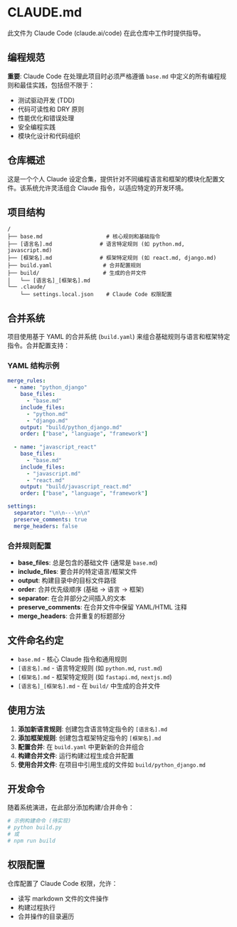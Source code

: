 # CLAUDE.md

此文件为 Claude Code (claude.ai/code) 在此仓库中工作时提供指导。

## 编程规范

**重要**: Claude Code 在处理此项目时必须严格遵循 `base.md` 中定义的所有编程规则和最佳实践，包括但不限于：
- 测试驱动开发 (TDD)
- 代码可读性和 DRY 原则
- 性能优化和错误处理
- 安全编程实践
- 模块化设计和代码组织

## 仓库概述

这是一个个人 Claude 设定合集，提供针对不同编程语言和框架的模块化配置文件。该系统允许灵活组合 Claude 指令，以适应特定的开发环境。

## 项目结构

```
/
├── base.md                    # 核心规则和基础指令
├── [语言名].md               # 语言特定规则 (如 python.md, javascript.md)  
├── [框架名].md               # 框架特定规则 (如 react.md, django.md)
├── build.yaml                # 合并配置规则
├── build/                    # 生成的合并文件
│   └── [语言名]_[框架名].md
└── .claude/
    └── settings.local.json    # Claude Code 权限配置
```

## 合并系统

项目使用基于 YAML 的合并系统 (`build.yaml`) 来组合基础规则与语言和框架特定指令。合并配置支持：

### YAML 结构示例
```yaml
merge_rules:
  - name: "python_django"
    base_files:
      - "base.md"
    include_files:
      - "python.md"
      - "django.md"
    output: "build/python_django.md"
    order: ["base", "language", "framework"]
  
  - name: "javascript_react"
    base_files:
      - "base.md"
    include_files:
      - "javascript.md"
      - "react.md"
    output: "build/javascript_react.md"
    order: ["base", "language", "framework"]

settings:
  separator: "\n\n---\n\n"
  preserve_comments: true
  merge_headers: false
```

### 合并规则配置

- **base_files**: 总是包含的基础文件 (通常是 `base.md`)
- **include_files**: 要合并的特定语言/框架文件
- **output**: 构建目录中的目标文件路径
- **order**: 合并优先级顺序 (基础 → 语言 → 框架)
- **separator**: 在合并部分之间插入的文本
- **preserve_comments**: 在合并文件中保留 YAML/HTML 注释
- **merge_headers**: 合并重复的标题部分

## 文件命名约定

- `base.md` - 核心 Claude 指令和通用规则
- `[语言名].md` - 语言特定规则 (如 `python.md`, `rust.md`)
- `[框架名].md` - 框架特定规则 (如 `fastapi.md`, `nextjs.md`)
- `[语言名]_[框架名].md` - 在 `build/` 中生成的合并文件

## 使用方法

1. **添加新语言规则**: 创建包含语言特定指令的 `[语言名].md`
2. **添加框架规则**: 创建包含框架特定指令的 `[框架名].md`
3. **配置合并**: 在 `build.yaml` 中更新新的合并组合
4. **构建合并文件**: 运行构建过程生成合并配置
5. **使用合并文件**: 在项目中引用生成的文件如 `build/python_django.md`

## 开发命令

随着系统演进，在此部分添加构建/合并命令：

```bash
# 示例构建命令 (待实现)
# python build.py
# 或
# npm run build
```

## 权限配置

仓库配置了 Claude Code 权限，允许：
- 读写 markdown 文件的文件操作
- 构建过程执行
- 合并操作的目录遍历